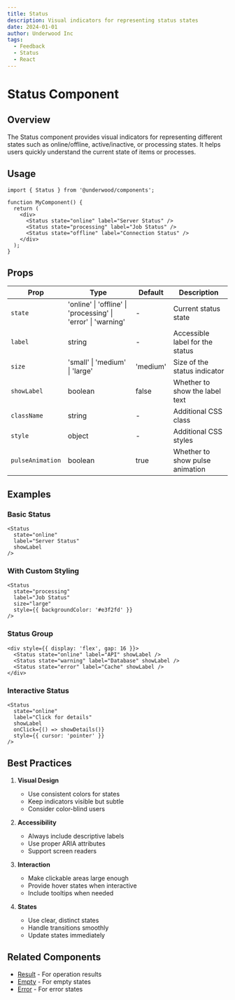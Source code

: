 ```yaml
---
title: Status
description: Visual indicators for representing status states
date: 2024-01-01
author: Underwood Inc
tags:
  - Feedback
  - Status
  - React
---
```


# Status Component

## Overview

The Status component provides visual indicators for representing different states such as online/offline, active/inactive, or processing states. It helps users quickly understand the current state of items or processes.

## Usage

```tsx
import { Status } from '@underwood/components';

function MyComponent() {
  return (
    <div>
      <Status state="online" label="Server Status" />
      <Status state="processing" label="Job Status" />
      <Status state="offline" label="Connection Status" />
    </div>
  );
}
```

## Props

| Prop | Type | Default | Description |
|------|------|---------|-------------|
| `state` | 'online' \| 'offline' \| 'processing' \| 'error' \| 'warning' | - | Current status state |
| `label` | string | - | Accessible label for the status |
| `size` | 'small' \| 'medium' \| 'large' | 'medium' | Size of the status indicator |
| `showLabel` | boolean | false | Whether to show the label text |
| `className` | string | - | Additional CSS class |
| `style` | object | - | Additional CSS styles |
| `pulseAnimation` | boolean | true | Whether to show pulse animation |

## Examples

### Basic Status

```tsx
<Status
  state="online"
  label="Server Status"
  showLabel
/>
```

### With Custom Styling

```tsx
<Status
  state="processing"
  label="Job Status"
  size="large"
  style={{ backgroundColor: '#e3f2fd' }}
/>
```

### Status Group

```tsx
<div style={{ display: 'flex', gap: 16 }}>
  <Status state="online" label="API" showLabel />
  <Status state="warning" label="Database" showLabel />
  <Status state="error" label="Cache" showLabel />
</div>
```

### Interactive Status

```tsx
<Status
  state="online"
  label="Click for details"
  showLabel
  onClick={() => showDetails()}
  style={{ cursor: 'pointer' }}
/>
```

## Best Practices

1. **Visual Design**
   - Use consistent colors for states
   - Keep indicators visible but subtle
   - Consider color-blind users

2. **Accessibility**
   - Always include descriptive labels
   - Use proper ARIA attributes
   - Support screen readers

3. **Interaction**
   - Make clickable areas large enough
   - Provide hover states when interactive
   - Include tooltips when needed

4. **States**
   - Use clear, distinct states
   - Handle transitions smoothly
   - Update states immediately

## Related Components

- [Result](./result.md) - For operation results
- [Empty](./empty.md) - For empty states
- [Error](./error.md) - For error states
